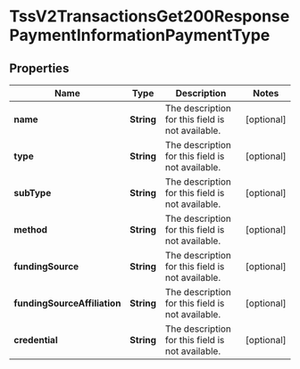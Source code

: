 
# TssV2TransactionsGet200ResponsePaymentInformationPaymentType

## Properties
Name | Type | Description | Notes
------------ | ------------- | ------------- | -------------
**name** | **String** | The description for this field is not available. |  [optional]
**type** | **String** | The description for this field is not available. |  [optional]
**subType** | **String** | The description for this field is not available. |  [optional]
**method** | **String** | The description for this field is not available. |  [optional]
**fundingSource** | **String** | The description for this field is not available. |  [optional]
**fundingSourceAffiliation** | **String** | The description for this field is not available. |  [optional]
**credential** | **String** | The description for this field is not available. |  [optional]




